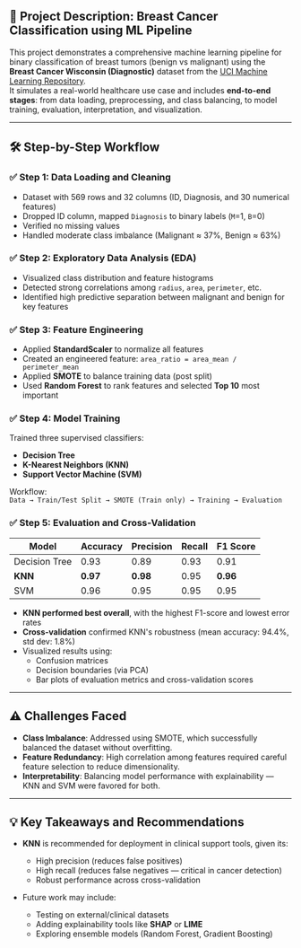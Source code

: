 ## 📌 Project Description: Breast Cancer Classification using ML Pipeline<br>

This project demonstrates a comprehensive machine learning pipeline for binary classification of breast tumors (benign vs malignant) using the **Breast Cancer Wisconsin (Diagnostic)** dataset from the [UCI Machine Learning Repository](https://archive.ics.uci.edu/ml/datasets/breast+cancer+wisconsin+(diagnostic)).<br>
It simulates a real-world healthcare use case and includes **end-to-end stages**: from data loading, preprocessing, and class balancing, to model training, evaluation, interpretation, and visualization.<br>

---

## 🛠️ Step-by-Step Workflow<br>

### ✅ Step 1: Data Loading and Cleaning<br>
- Dataset with 569 rows and 32 columns (ID, Diagnosis, and 30 numerical features)<br>
- Dropped ID column, mapped `Diagnosis` to binary labels (`M`=1, `B`=0)<br>
- Verified no missing values<br>
- Handled moderate class imbalance (Malignant ≈ 37%, Benign ≈ 63%)<br>

### ✅ Step 2: Exploratory Data Analysis (EDA)<br>
- Visualized class distribution and feature histograms<br>
- Detected strong correlations among `radius`, `area`, `perimeter`, etc.<br>
- Identified high predictive separation between malignant and benign for key features<br>

### ✅ Step 3: Feature Engineering<br>
- Applied **StandardScaler** to normalize all features<br>
- Created an engineered feature: `area_ratio = area_mean / perimeter_mean`<br>
- Applied **SMOTE** to balance training data (post split)<br>
- Used **Random Forest** to rank features and selected **Top 10** most important<br>

### ✅ Step 4: Model Training<br>
Trained three supervised classifiers:<br>
- **Decision Tree**<br>
- **K-Nearest Neighbors (KNN)**<br>
- **Support Vector Machine (SVM)**<br>

Workflow:  
`Data → Train/Test Split → SMOTE (Train only) → Training → Evaluation`<br>

### ✅ Step 5: Evaluation and Cross-Validation<br>

| Model           | Accuracy | Precision | Recall | F1 Score |
|----------------|----------|-----------|--------|----------|
| Decision Tree  | 0.93     | 0.89      | 0.93   | 0.91     |
| **KNN**        | **0.97** | **0.98**  | 0.95   | **0.96** |
| SVM            | 0.96     | 0.95      | 0.95   | 0.95     |<br>

- **KNN performed best overall**, with the highest F1-score and lowest error rates<br>
- **Cross-validation** confirmed KNN's robustness (mean accuracy: 94.4%, std dev: 1.8%)<br>
- Visualized results using:<br>
  - Confusion matrices<br>
  - Decision boundaries (via PCA)<br>
  - Bar plots of evaluation metrics and cross-validation scores<br>

---

## ⚠️ Challenges Faced<br>

- **Class Imbalance**: Addressed using SMOTE, which successfully balanced the dataset without overfitting.<br>
- **Feature Redundancy**: High correlation among features required careful feature selection to reduce dimensionality.<br>
- **Interpretability**: Balancing model performance with explainability — KNN and SVM were favored for both.<br>

---

## 💡 Key Takeaways and Recommendations<br>

- **KNN** is recommended for deployment in clinical support tools, given its:<br>
  - High precision (reduces false positives)<br>
  - High recall (reduces false negatives — critical in cancer detection)<br>
  - Robust performance across cross-validation<br>

- Future work may include:<br>
  - Testing on external/clinical datasets<br>
  - Adding explainability tools like **SHAP** or **LIME**<br>
  - Exploring ensemble models (Random Forest, Gradient Boosting)<br>

